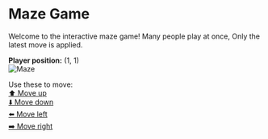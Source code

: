 # Maze Game  
Welcome to the interactive maze game! Many people play at once, Only the latest move is applied.

**Player position:** (1, 1)  
![Maze](https://github-maze-game.vercel.app/images/pos_1_1.png?t=1760744858100)

Use these to move:  
[⬆️ Move up](https://github-maze-game.vercel.app/move/1_1_w)  
[⬇️ Move down](https://github-maze-game.vercel.app/move/1_1_s)  
[⬅️ Move left](https://github-maze-game.vercel.app/move/1_1_a)  
[➡️ Move right](https://github-maze-game.vercel.app/move/1_1_d)

